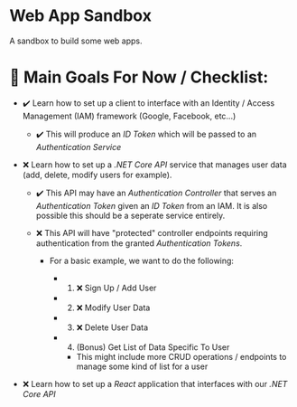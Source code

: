 # Web App Sandbox

A sandbox to build some web apps.

# 🥅 Main Goals For Now / Checklist:

- ✔️ Learn how to set up a client to interface with an Identity / Access Management (IAM) framework (Google, Facebook, etc...)

    - ✔️ This will produce an *ID Token* which will be passed to an *Authentication Service*

- ❌ Learn how to set up a _.NET Core API_ service that manages user data (add, delete, modify users for example).

    - ✔️ This API may have an *Authentication Controller* that serves an *Authentication Token* given an *ID Token* from an IAM.  It is also possible this should be a seperate service entirely.

    - ❌ This API will have "protected" controller endpoints requiring authentication from the granted *Authentication Tokens*.

        - For a basic example, we want to do the following:

            - 1. ❌ Sign Up / Add User
            - 2. ❌ Modify User Data
            - 3. ❌ Delete User Data
            - 4. (Bonus) Get List of Data Specific To User
                - This might include more CRUD operations / endpoints to manage some kind of list for a user


- ❌ Learn how to set up a _React_ application that interfaces with our _.NET Core API_